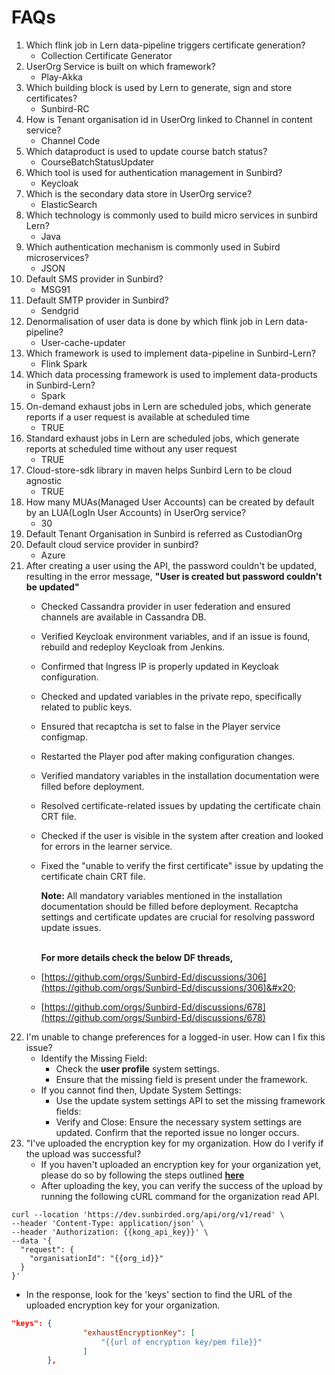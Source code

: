 # FAQs

1. Which flink job in Lern data-pipeline triggers certificate generation?&#x20;
   * Collection Certificate Generator
2. UserOrg Service is built on which framework?&#x20;
   * Play-Akka
3. Which building block is used by Lern to generate, sign and store certificates?&#x20;
   * Sunbird-RC
4. How is Tenant organisation id in UserOrg linked to Channel in content service?&#x20;
   * Channel Code
5. Which dataproduct is used to update course batch status?&#x20;
   * CourseBatchStatusUpdater &#x20;
6. Which tool is used for authentication management in Sunbird?&#x20;
   * Keycloak
7. Which is the secondary data store in UserOrg service?&#x20;
   * ElasticSearch
8. Which technology is commonly used to build micro services in sunbird Lern?&#x20;
   * Java&#x20;
9. Which authentication mechanism is commonly used in Subird microservices?&#x20;
   * JSON&#x20;
10. Default SMS provider in Sunbird?&#x20;
    * MSG91
11. Default SMTP provider in Sunbird?&#x20;
    * Sendgrid
12. Denormalisation of user data is done by which flink job in Lern data-pipeline?&#x20;
    * User-cache-updater&#x20;
13. Which framework is used to implement data-pipeline in Sunbird-Lern?&#x20;
    * Flink Spark&#x20;
14. Which data processing framework is used to implement data-products in Sunbird-Lern?&#x20;
    * Spark
15. On-demand exhaust jobs in Lern are scheduled jobs, which generate reports if a user request is available at scheduled time&#x20;
    * TRUE&#x20;
16. Standard exhaust jobs in Lern are scheduled jobs, which generate reports at scheduled time without any user request&#x20;
    * TRUE&#x20;
17. Cloud-store-sdk library in maven helps Sunbird Lern to be cloud agnostic
    * TRUE &#x20;
18. How many MUAs(Managed User Accounts) can be created by default by an LUA(LogIn User Accounts) in UserOrg service?&#x20;
    * 30&#x20;
19. Default Tenant Organisation in Sunbird is referred as CustodianOrg
20. Default cloud service provider in sunbird?&#x20;
    * Azure
21. After creating a user using the API, the password couldn't be updated, resulting in the error message, **"User is created but password couldn't be updated"**
    * Checked Cassandra provider in user federation and ensured channels are available in Cassandra DB.&#x20;
    * Verified Keycloak environment variables, and if an issue is found, rebuild and redeploy Keycloak from Jenkins.&#x20;
    * Confirmed that Ingress IP is properly updated in Keycloak configuration.&#x20;
    * Checked and updated variables in the private repo, specifically related to public keys.&#x20;
    * Ensured that recaptcha is set to false in the Player service configmap.&#x20;
    * Restarted the Player pod after making configuration changes.&#x20;
    * Verified mandatory variables in the installation documentation were filled before deployment.
    * Resolved certificate-related issues by updating the certificate chain CRT file.&#x20;
    * Checked if the user is visible in the system after creation and looked for errors in the learner service.&#x20;
    *   Fixed the "unable to verify the first certificate" issue by updating the certificate chain CRT file.

        **Note:** All mandatory variables mentioned in the installation documentation should be filled before deployment. Recaptcha settings and certificate updates are crucial for resolving password update issues.

        \
        **For more details check the below DF threads,**
    * [https://github.com/orgs/Sunbird-Ed/discussions/306](https://github.com/orgs/Sunbird-Ed/discussions/306)&#x20;
    * [https://github.com/orgs/Sunbird-Ed/discussions/678](https://github.com/orgs/Sunbird-Ed/discussions/678)
22. I'm unable to change preferences for a logged-in user. How can I fix this issue?
    * Identify the Missing Field:&#x20;
      * Check the **user profile** system settings.&#x20;
      * Ensure that the missing field is present under the framework.
    * If you cannot find then, Update System Settings:&#x20;
      * Use the update system settings API to set the missing framework fields:
      * Verify and Close: Ensure the necessary system settings are updated. Confirm that the reported issue no longer occurs.
23. "I've uploaded the encryption key for my organization. How do I verify if the upload was successful?
    * If you haven't uploaded an encryption key for your organization yet, please do so by following the steps outlined [**here**](https://lern.sunbird.org/use/release-notes/release-v-5.3.0#data-security-policy-setup-1)
    * After uploading the key, you can verify the success of the upload by running the following cURL command for the organization read API.

```url
curl --location 'https://dev.sunbirded.org/api/org/v1/read' \
--header 'Content-Type: application/json' \
--header 'Authorization: {{kong_api_key}}' \
--data '{
  "request": {
    "organisationId": "{{org_id}}"
  }
}'
```

* In the response, look for the 'keys' section to find the URL of the uploaded encryption key for your organization.

```json
"keys": {
                "exhaustEncryptionKey": [
                    "{{url of encryption key/pem file}}"
                ]
        },
```
